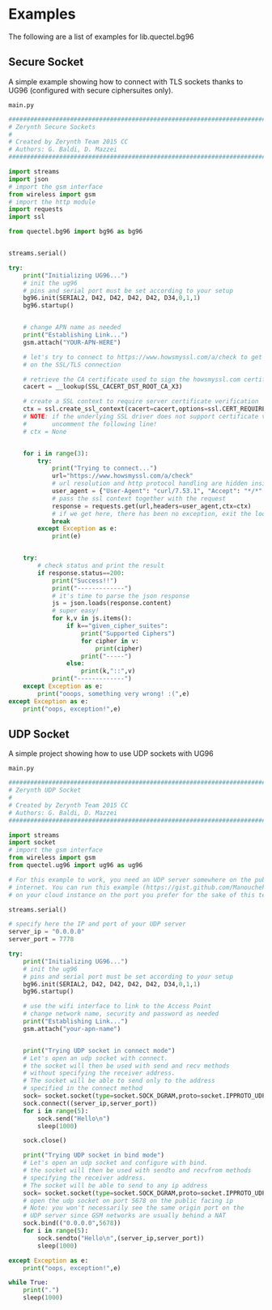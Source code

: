 # Examples

The following are a list of examples for lib.quectel.bg96

## Secure Socket


A simple example showing how to connect with TLS sockets thanks to UG96 (configured with secure ciphersuites only).



```main.py```

```python
################################################################################
# Zerynth Secure Sockets
#
# Created by Zerynth Team 2015 CC
# Authors: G. Baldi, D. Mazzei
################################################################################

import streams
import json
# import the gsm interface
from wireless import gsm
# import the http module
import requests
import ssl

from quectel.bg96 import bg96 as bg96


streams.serial()

try:
    print("Initializing UG96...")
    # init the ug96
    # pins and serial port must be set according to your setup
    bg96.init(SERIAL2, D42, D42, D42, D42, D34,0,1,1)
    bg96.startup()


    # change APN name as needed
    print("Establishing Link...")
    gsm.attach("YOUR-APN-HERE")

    # let's try to connect to https://www.howsmyssl.com/a/check to get some info
    # on the SSL/TLS connection

    # retrieve the CA certificate used to sign the howsmyssl.com certificate
    cacert = __lookup(SSL_CACERT_DST_ROOT_CA_X3)

    # create a SSL context to require server certificate verification
    ctx = ssl.create_ssl_context(cacert=cacert,options=ssl.CERT_REQUIRED|ssl.SERVER_AUTH)
    # NOTE: if the underlying SSL driver does not support certificate validation
    #       uncomment the following line!
    # ctx = None


    for i in range(3):
        try:
            print("Trying to connect...")
            url="https://www.howsmyssl.com/a/check"
            # url resolution and http protocol handling are hidden inside the requests module
            user_agent = {"User-Agent": "curl/7.53.1", "Accept": "*/*" }
            # pass the ssl context together with the request
            response = requests.get(url,headers=user_agent,ctx=ctx)
            # if we get here, there has been no exception, exit the loop
            break
        except Exception as e:
            print(e)


    try:
        # check status and print the result
        if response.status==200:
            print("Success!!")
            print("-------------")
            # it's time to parse the json response
            js = json.loads(response.content)
            # super easy!
            for k,v in js.items():
                if k=="given_cipher_suites":
                    print("Supported Ciphers")
                    for cipher in v:
                        print(cipher)
                    print("-----")
                else:
                    print(k,"::",v)
            print("-------------")
    except Exception as e:
        print("ooops, something very wrong! :(",e)
except Exception as e:
    print("oops, exception!",e)

```
## UDP Socket


A simple project showing how to use UDP sockets with UG96



```main.py```

```python
################################################################################
# Zerynth UDP Socket
#
# Created by Zerynth Team 2015 CC
# Authors: G. Baldi, D. Mazzei
################################################################################

import streams
import socket
# import the gsm interface
from wireless import gsm
from quectel.ug96 import ug96 as ug96

# For this example to work, you need an UDP server somewhere on the public
# internet. You can run this example (https://gist.github.com/Manouchehri/67b53ecdc767919dddf3ec4ea8098b20)
# on your cloud instance on the port you prefer for the sake of this test

streams.serial()

# specify here the IP and port of your UDP server
server_ip = "0.0.0.0"
server_port = 7778

try:
    print("Initializing UG96...")
    # init the ug96
    # pins and serial port must be set according to your setup
    bg96.init(SERIAL2, D42, D42, D42, D42, D34,0,1,1)
    bg96.startup()

    # use the wifi interface to link to the Access Point
    # change network name, security and password as needed
    print("Establishing Link...")
    gsm.attach("your-apn-name")


    print("Trying UDP socket in connect mode")
    # Let's open an udp socket with connect.
    # the socket will then be used with send and recv methods
    # without specifying the receiver address.
    # The socket will be able to send only to the address
    # specified in the connect method
    sock= socket.socket(type=socket.SOCK_DGRAM,proto=socket.IPPROTO_UDP)
    sock.connect((server_ip,server_port))
    for i in range(5):
        sock.send("Hello\n")
        sleep(1000)

    sock.close()

    print("Trying UDP socket in bind mode")
    # Let's open an udp socket and configure with bind.
    # the socket will then be used with sendto and recvfrom methods
    # specifying the receiver address.
    # The socket will be able to send to any ip address
    sock= socket.socket(type=socket.SOCK_DGRAM,proto=socket.IPPROTO_UDP)
    # open the udp socket on port 5678 on the public facing ip
    # Note: you won't necessarily see the same origin port on the
    # UDP server since GSM networks are usually behind a NAT
    sock.bind(("0.0.0.0",5678))
    for i in range(5):
        sock.sendto("Hello\n",(server_ip,server_port))
        sleep(1000)

except Exception as e:
    print("oops, exception!",e)

while True:
    print(".")
    sleep(1000)



```
